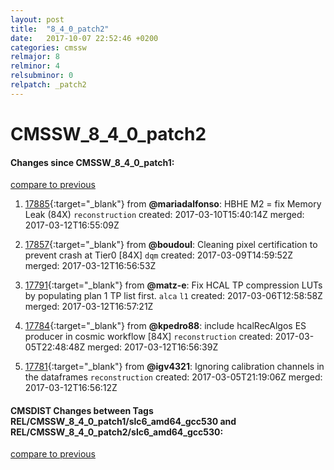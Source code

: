 ```yaml
---
layout: post
title:  "8_4_0_patch2"
date:   2017-10-07 22:52:46 +0200
categories: cmssw
relmajor: 8
relminor: 4
relsubminor: 0
relpatch: _patch2
---
```


# CMSSW_8_4_0_patch2
#### Changes since CMSSW_8_4_0_patch1:
[compare to previous](https://github.com/cms-sw/cmssw/compare/CMSSW_8_4_0_patch1...CMSSW_8_4_0_patch2)



1. [17885](http://github.com/cms-sw/cmssw/pull/17885){:target="_blank"}  from **@mariadalfonso**: HBHE M2 = fix Memory Leak (84X) `reconstruction`  created: 2017-03-10T15:40:14Z merged: 2017-03-12T16:55:09Z

1. [17857](http://github.com/cms-sw/cmssw/pull/17857){:target="_blank"}  from **@boudoul**: Cleaning pixel certification to prevent crash at Tier0 [84X] `dqm`  created: 2017-03-09T14:59:52Z merged: 2017-03-12T16:56:53Z

1. [17791](http://github.com/cms-sw/cmssw/pull/17791){:target="_blank"}  from **@matz-e**: Fix HCAL TP compression LUTs by populating plan 1 TP list first. `alca`  `l1`  created: 2017-03-06T12:58:58Z merged: 2017-03-12T16:57:21Z

1. [17784](http://github.com/cms-sw/cmssw/pull/17784){:target="_blank"}  from **@kpedro88**: include hcalRecAlgos ES producer in cosmic workflow [84X] `reconstruction`  created: 2017-03-05T22:48:48Z merged: 2017-03-12T16:56:39Z

1. [17781](http://github.com/cms-sw/cmssw/pull/17781){:target="_blank"}  from **@igv4321**: Ignoring calibration channels in the dataframes `reconstruction`  created: 2017-03-05T21:19:06Z merged: 2017-03-12T16:56:12Z

#### CMSDIST Changes between Tags REL/CMSSW_8_4_0_patch1/slc6_amd64_gcc530 and REL/CMSSW_8_4_0_patch2/slc6_amd64_gcc530:
[compare to previous](https://github.com/cms-sw/cmsdist/compare/REL/CMSSW_8_4_0_patch1/slc6_amd64_gcc530...REL/CMSSW_8_4_0_patch2/slc6_amd64_gcc530)


